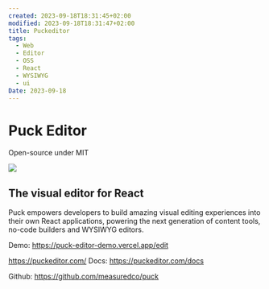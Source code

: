 ```yaml
---
created: 2023-09-18T18:31:45+02:00
modified: 2023-09-18T18:31:47+02:00
title: Puckeditor
tags:
  - Web
  - Editor
  - OSS
  - React
  - WYSIWYG
  - ui
Date: 2023-09-18
---
```


# Puck Editor

Open-source under MIT

![](2023-09-18-18-31-45_Puckeditor_image_1.png)
## The visual editor for React

Puck empowers developers to build amazing visual editing experiences into their own React applications, powering the next generation of content tools, no-code builders and WYSIWYG editors.


Demo: https://puck-editor-demo.vercel.app/edit

https://puckeditor.com/
Docs: https://puckeditor.com/docs

Github: https://github.com/measuredco/puck
